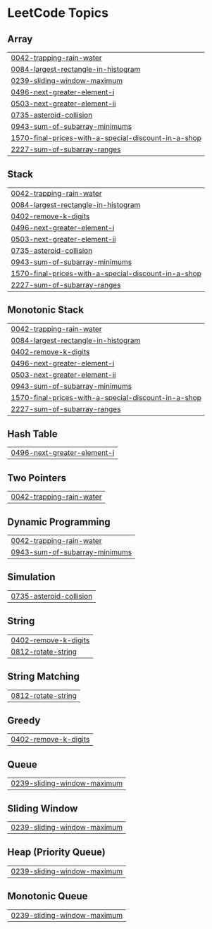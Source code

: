 

<!---LeetCode Topics Start-->
# LeetCode Topics
## Array
|  |
| ------- |
| [0042-trapping-rain-water](https://github.com/Abhijithsr13/Leetcode-Problems/tree/master/0042-trapping-rain-water) |
| [0084-largest-rectangle-in-histogram](https://github.com/Abhijithsr13/Leetcode-Problems/tree/master/0084-largest-rectangle-in-histogram) |
| [0239-sliding-window-maximum](https://github.com/Abhijithsr13/Leetcode-Problems/tree/master/0239-sliding-window-maximum) |
| [0496-next-greater-element-i](https://github.com/Abhijithsr13/Leetcode-Problems/tree/master/0496-next-greater-element-i) |
| [0503-next-greater-element-ii](https://github.com/Abhijithsr13/Leetcode-Problems/tree/master/0503-next-greater-element-ii) |
| [0735-asteroid-collision](https://github.com/Abhijithsr13/Leetcode-Problems/tree/master/0735-asteroid-collision) |
| [0943-sum-of-subarray-minimums](https://github.com/Abhijithsr13/Leetcode-Problems/tree/master/0943-sum-of-subarray-minimums) |
| [1570-final-prices-with-a-special-discount-in-a-shop](https://github.com/Abhijithsr13/Leetcode-Problems/tree/master/1570-final-prices-with-a-special-discount-in-a-shop) |
| [2227-sum-of-subarray-ranges](https://github.com/Abhijithsr13/Leetcode-Problems/tree/master/2227-sum-of-subarray-ranges) |
## Stack
|  |
| ------- |
| [0042-trapping-rain-water](https://github.com/Abhijithsr13/Leetcode-Problems/tree/master/0042-trapping-rain-water) |
| [0084-largest-rectangle-in-histogram](https://github.com/Abhijithsr13/Leetcode-Problems/tree/master/0084-largest-rectangle-in-histogram) |
| [0402-remove-k-digits](https://github.com/Abhijithsr13/Leetcode-Problems/tree/master/0402-remove-k-digits) |
| [0496-next-greater-element-i](https://github.com/Abhijithsr13/Leetcode-Problems/tree/master/0496-next-greater-element-i) |
| [0503-next-greater-element-ii](https://github.com/Abhijithsr13/Leetcode-Problems/tree/master/0503-next-greater-element-ii) |
| [0735-asteroid-collision](https://github.com/Abhijithsr13/Leetcode-Problems/tree/master/0735-asteroid-collision) |
| [0943-sum-of-subarray-minimums](https://github.com/Abhijithsr13/Leetcode-Problems/tree/master/0943-sum-of-subarray-minimums) |
| [1570-final-prices-with-a-special-discount-in-a-shop](https://github.com/Abhijithsr13/Leetcode-Problems/tree/master/1570-final-prices-with-a-special-discount-in-a-shop) |
| [2227-sum-of-subarray-ranges](https://github.com/Abhijithsr13/Leetcode-Problems/tree/master/2227-sum-of-subarray-ranges) |
## Monotonic Stack
|  |
| ------- |
| [0042-trapping-rain-water](https://github.com/Abhijithsr13/Leetcode-Problems/tree/master/0042-trapping-rain-water) |
| [0084-largest-rectangle-in-histogram](https://github.com/Abhijithsr13/Leetcode-Problems/tree/master/0084-largest-rectangle-in-histogram) |
| [0402-remove-k-digits](https://github.com/Abhijithsr13/Leetcode-Problems/tree/master/0402-remove-k-digits) |
| [0496-next-greater-element-i](https://github.com/Abhijithsr13/Leetcode-Problems/tree/master/0496-next-greater-element-i) |
| [0503-next-greater-element-ii](https://github.com/Abhijithsr13/Leetcode-Problems/tree/master/0503-next-greater-element-ii) |
| [0943-sum-of-subarray-minimums](https://github.com/Abhijithsr13/Leetcode-Problems/tree/master/0943-sum-of-subarray-minimums) |
| [1570-final-prices-with-a-special-discount-in-a-shop](https://github.com/Abhijithsr13/Leetcode-Problems/tree/master/1570-final-prices-with-a-special-discount-in-a-shop) |
| [2227-sum-of-subarray-ranges](https://github.com/Abhijithsr13/Leetcode-Problems/tree/master/2227-sum-of-subarray-ranges) |
## Hash Table
|  |
| ------- |
| [0496-next-greater-element-i](https://github.com/Abhijithsr13/Leetcode-Problems/tree/master/0496-next-greater-element-i) |
## Two Pointers
|  |
| ------- |
| [0042-trapping-rain-water](https://github.com/Abhijithsr13/Leetcode-Problems/tree/master/0042-trapping-rain-water) |
## Dynamic Programming
|  |
| ------- |
| [0042-trapping-rain-water](https://github.com/Abhijithsr13/Leetcode-Problems/tree/master/0042-trapping-rain-water) |
| [0943-sum-of-subarray-minimums](https://github.com/Abhijithsr13/Leetcode-Problems/tree/master/0943-sum-of-subarray-minimums) |
## Simulation
|  |
| ------- |
| [0735-asteroid-collision](https://github.com/Abhijithsr13/Leetcode-Problems/tree/master/0735-asteroid-collision) |
## String
|  |
| ------- |
| [0402-remove-k-digits](https://github.com/Abhijithsr13/Leetcode-Problems/tree/master/0402-remove-k-digits) |
| [0812-rotate-string](https://github.com/Abhijithsr13/Leetcode-Problems/tree/master/0812-rotate-string) |
## String Matching
|  |
| ------- |
| [0812-rotate-string](https://github.com/Abhijithsr13/Leetcode-Problems/tree/master/0812-rotate-string) |
## Greedy
|  |
| ------- |
| [0402-remove-k-digits](https://github.com/Abhijithsr13/Leetcode-Problems/tree/master/0402-remove-k-digits) |
## Queue
|  |
| ------- |
| [0239-sliding-window-maximum](https://github.com/Abhijithsr13/Leetcode-Problems/tree/master/0239-sliding-window-maximum) |
## Sliding Window
|  |
| ------- |
| [0239-sliding-window-maximum](https://github.com/Abhijithsr13/Leetcode-Problems/tree/master/0239-sliding-window-maximum) |
## Heap (Priority Queue)
|  |
| ------- |
| [0239-sliding-window-maximum](https://github.com/Abhijithsr13/Leetcode-Problems/tree/master/0239-sliding-window-maximum) |
## Monotonic Queue
|  |
| ------- |
| [0239-sliding-window-maximum](https://github.com/Abhijithsr13/Leetcode-Problems/tree/master/0239-sliding-window-maximum) |
<!---LeetCode Topics End-->